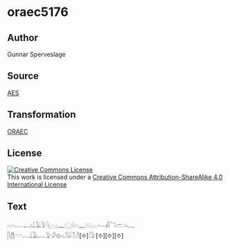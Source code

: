 # oraec5176

## Author

Gunnar Sperveslage

## Source

[AES](https://github.com/simondschweitzer/aes)

## Transformation

[ORAEC](https://oraec.github.io/)

## License

<a rel="license" href="http://creativecommons.org/licenses/by-sa/4.0/"><img alt="Creative Commons License" style="border-width:0" src="https://i.creativecommons.org/l/by-sa/4.0/88x31.png" /></a><br />This work is licensed under a <a rel="license" href="http://creativecommons.org/licenses/by-sa/4.0/">Creative Commons Attribution-ShareAlike 4.0 International License</a>

## Text

𓇯𓐛𓂝𓍑𓄿𓅱𓌙𓈉𓈖𓈌𓇋𓏏𓈖𓇳𓐛𓄑𓀻𓆓𓂧𓆑<br>
𓋴𓆣𓎡𓐛𓍑𓄿𓐛𓅱𓀔𓊗𓏭𓅮𓋾𓀯[⯑]𓇋𓅱[⯑][⯑][⯑]<br>
